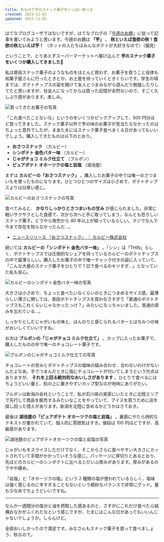 ```yaml
---
title: 秋なので芋のスナック菓子をいっぱい食べる
created: 2023-11-02
updated: 2023-11-02
---
```


はてなブログユーザではないですが、はてなブログの「[今週のお題](https://blog.hatena.ne.jp/-/campaign/odai)」に従って記事を書いてみようと思います。今週のお題は **「芋」** 。 **秋といえば食欲の秋！食欲の秋といえば芋！** （ネットの人たちはみんなポテトが大好きなので）（偏見）

ということで、とりあえずスーパーマーケットへ駆け込んで **芋のスナック菓子をいくつか購入してきました🥔**

私は普段スナック菓子のようなものをほとんど買わず、お菓子を買うこと自体も和菓子屋さんに行ったときとか、お土産を持っていくときくらいです。学生の頃までは、ポテトチップスの袋を開けて友人とつまみながら遊んだり勉強したりしてたと思いますが、社会人になってからは買った記憶が全然ないので、すごく久しぶり感があります。楽しみ。

![買ってきたお菓子の写真](0f00192e-ca83-40e3-6a73-bb6629bbd000)

「これ食べたことないな」というのをいくつかピックアップして、500 円分ほど買ってきました。スナック菓子以外で芋の味のお菓子が見当たらなかったのはちょっと意外でしたが、まあたまにはスナック菓子食べまくる日があってもいいでしょう。購入してきたものは以下のとおり。

- **おさつスナック** （カルビー）
- **シンポテト 金色バター味** （カルビー）
- **じゃがチョコ ミルク仕立て** （ブルボン）
- **ピュアポテト オホーツクの塩と岩塩** （湖池屋）

まずは **カルビーの「おさつスナック」** 。購入したお菓子の中では唯一のさつまいもを使ったものになります。ひとつひとつのサイズは小さめで、ポテトチップスよりは分厚い感じ。

![カルビーのおさつスナックの写真](b0204ead-465f-4965-a1d3-fb228ab26a00)

食べてみると、 **かなりしっかりとさつまいもの甘み** が感じられました。非常に軽いサクサクとした食感で、次から次へと手に取ってしまう、なんとも恐ろしいスナック菓子。どうやら発売から 40 年以上が経っているらしい。マジでなんで今まで存在を知らなかったんだ…。

- [ニュースリリース 『おさつスナック』 ｜ カルビー株式会社](https://www.calbee.co.jp/newsrelease/230808.php)

続いては **カルビーの「シンポテト 金色バター味」** 。「シン」は「THIN」らしく、ポテトチップスでは圧倒的なシェアを持っているカルビーのポテトチップスの中で最薄らしい。購入したお菓子の中で唯一チャック付きの袋に入っていて、「こんな大量のスナック菓子をひとりで 1 日で食べるのキツすぎ…」となっていた私も安心。

![カルビーのシンポテト金色バター味の写真](f2b9838c-988d-4b9b-37a5-0a2b26bb5000)

大きさは小さめで、ちょっと食べたいなくらいのときにつまめるサイズ感。最薄らしい薄さに関しては、普段ポテトチップスを買わなさすぎて「普通のポテトチップスもこれくらいじゃなかったっけ？」みたいになっちゃいました。普通の厚みを忘れている…。

しっかりとしたじゃがいもの味と、ほんのりと感じられるバターとはちみつの味がおいしくていいですね。

お次は **ブルボンの「じゃがチョコ ミルク仕立て」** 。カップに入ったお菓子で、購入したものの中で唯一のチョコレート菓子です。

![ブルボンのじゃがチョコミルク仕立ての写真](d73982f1-241e-483b-80a5-45238134b600)

チョコレートの甘みとポテトチップスの塩味の組み合わせ、合わないわけがないんだよなあ。手でつまんだときに指にチョコレートが付いてしまうという欠点はありますが、 **それを上回る絶対的なおいしさがあります** 。ひとりで食べるにはちょうどいい量と、机の上に置きやすいカップ型なのが地味にありがたい。

ブルボンは新潟の会社ということで、私が石川県の実家にいたときに北陸エリアで先行して商品を販売するみたいなことをやっていて、アイスを買うために店を探し回った憶えがあります。新潟を北陸に含めるかどうかはさておき。

最後は **湖池屋の「ピュアポテト オホーツクの塩と岩塩」** 。裏面にやたら詩的なテキストが書かれていて、個人的に雰囲気はすき。値段は 100 円ほどですが、高級感があります。

![湖池屋のピュアポテトオホーツクの塩と岩塩の写真](f46be913-92e2-4e49-44c7-d6882ada2300)

じゃがいもをスライスしただけでなく、そこからさらに食べやすい大きさにカットされていて手間がかかっていそうな感じ。パッケージに厚切りとあるとおり、先ほどのカルビーのシンポテトに比べるとだいぶ厚みがあります。厚みがあるのでやや硬め。

「岩塩」と「オホーツクの塩」という 2 種類の塩が使われているらしく、塩味は強く感じるのに辛すぎることもないという絶妙なバランスで非常にグッド。量も少なめでちょうどいいですね。

---

なんか一週間分の塩分と油を摂取した感あるのと、さすがにこれだけ食べたら結構おなかがふくれたなという感じですが、たまにはこんな日があってもいいんじゃないでしょうか。しらんけど。

全部おいしかったので満足です。みなさんもスナック菓子を買って食べましょう、秋なので。
